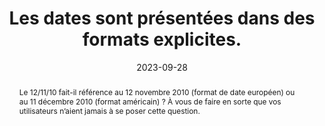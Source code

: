 ---
N: '4'
Rubrique: Contenus
title: Les dates sont présentées dans des formats explicites. 
detail: Les dates sont présentées dans des formats explicites. 
abstract: Le 12/11/10 fait-il référence au 12 novembre 2010 (format de date européen) ou au 11 décembre 2010 (format américain) ? À vous de faire en sorte que vos utilisateurs n’aient jamais à se poser cette question.
categories: [" Contenus"]
agrege: O4004-E003
opquast: '4 004'
indiceebook: '003'
description: "Règle n° 003"
before: "002"
weight: "003"
after: "004"
actif: '1'
layout: rules
date: 2023-09-28
tags: ["", ""]
objectif: [ 
    "Éviter aux utilisateurs les risques de méprise sur le sens d’une date. ",
    "Faciliter la compréhension et la réutilisation des contenus concernés."]
Meo: ["S’assurer que le mois est écrit en toutes lettres (« décembre ») ou en abrégé (« déc. »), mais pas au format numérique.", 
"Indiquer les 4 chiffres de l’année. Cette exigence doit être prévue dans les systèmes de gestion de contenu où la datation est automatisée."]
Controle: ["Identifier les pages comportant des dates, et pour chacune des dates trouvées : Vérifier que le mois n’est pas indiqué dans un format numérique, mais en lettre (complet ou abrégé). Vérifier que l’année est indiquée sur quatre chiffres et non deux. Les dates à saisir par l’utilisateur final dans les formulaires ne sont pas concernées par cette bonne pratique : leur format, quel qu'il soit, est considéré comme suffisamment explicite, dès lors que la saisie s’effectue via un datepicker ou bien manuellement mais avec une indication du format attendu (du type JJ/MM/AA)."
]
epubcheck: 
ace: 
Source: ["Opquast"]
Referentiel: [""]
Steps: ["Conception", "Éditorial"]
---